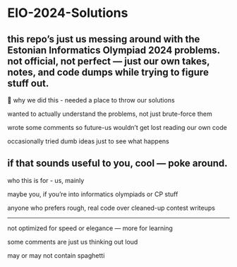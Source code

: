 # EIO-2024-Solutions

this repo’s just us messing around with the Estonian Informatics Olympiad 2024 problems.
not official, not perfect — just our own takes, notes, and code dumps while trying to figure stuff out.
-------------------------------------------------------
💭 why we did this - 
needed a place to throw our solutions

wanted to actually understand the problems, not just brute-force them

wrote some comments so future-us wouldn’t get lost reading our own code

occasionally tried dumb ideas just to see what happens

if that sounds useful to you, cool — poke around.
-------------------------------------------------------
 who this is for  -
us, mainly

maybe you, if you’re into informatics olympiads or CP stuff

anyone who prefers rough, real code over cleaned-up contest writeups

-------------------------------------------------------
not optimized for speed or elegance — more for learning

some comments are just us thinking out loud

may or may not contain spaghetti
